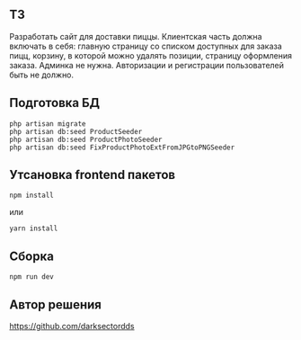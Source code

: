 ## ТЗ
Разработать сайт для доставки пиццы. Клиентская часть должна включать в себя: главную страницу со списком доступных для заказа пицц, корзину, в которой можно удалять позиции, страницу оформления заказа. Админка не нужна. Авторизации и регистрации пользователей быть не должно.

## Подготовка БД
```
php artisan migrate
php artisan db:seed ProductSeeder
php artisan db:seed ProductPhotoSeeder
php artisan db:seed FixProductPhotoExtFromJPGtoPNGSeeder
```

## Утсановка frontend пакетов
```
npm install
```
или
```
yarn install
```

## Сборка
```
npm run dev
```

## Автор решения
https://github.com/darksectordds
